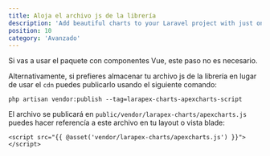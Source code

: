 ```yaml
---
title: Aloja el archivo js de la librería
description: 'Add beautiful charts to your Laravel project with just one facade.'
position: 10
category: 'Avanzado'
---
```


<alert type="info">
Si vas a usar el paquete con componentes Vue, este paso no es necesario.
</alert>

Alternativamente, si prefieres almacenar tu archivo js de la librería en lugar de usar el `cdn` puedes publicarlo usando el siguiente comando:

```php[terminal/cmd]
php artisan vendor:publish --tag=larapex-charts-apexcharts-script
```

El archivo se publicará en `public/vendor/larapex-charts/apexcharts.js` puedes hacer referencía a este archivo en tu layout o vista blade:

```php[blade.php]
<script src="{{ @asset('vendor/larapex-charts/apexcharts.js') }}"></script>
```